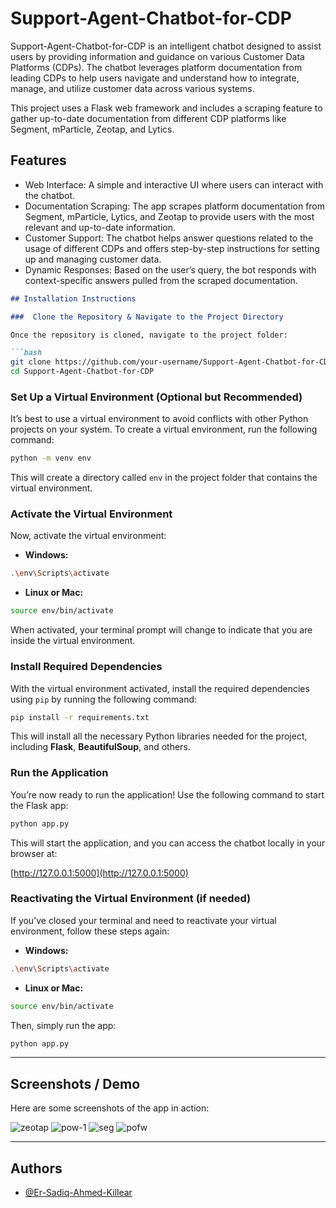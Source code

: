 
# Support-Agent-Chatbot-for-CDP

Support-Agent-Chatbot-for-CDP is an intelligent chatbot designed to assist users by providing information and guidance on various Customer Data Platforms (CDPs). The chatbot leverages platform documentation from leading CDPs to help users navigate and understand how to integrate, manage, and utilize customer data across various systems.

This project uses a Flask web framework and includes a scraping feature to gather up-to-date documentation from different CDP platforms like Segment, mParticle, Zeotap, and Lytics.


## Features
  - Web Interface: A simple and interactive UI where users can interact with the chatbot.
  - Documentation Scraping: The app scrapes platform documentation from Segment, mParticle, Lytics, and Zeotap to provide users with the most relevant and up-to-date information.
  - Customer Support: The chatbot helps answer questions related to the usage of different CDPs and offers step-by-step instructions for setting up and managing customer data.
  - Dynamic Responses: Based on the user’s query, the bot responds with context-specific answers pulled from the scraped documentation.
    
```markdown
## Installation Instructions

###  Clone the Repository & Navigate to the Project Directory

Once the repository is cloned, navigate to the project folder:

```bash
git clone https://github.com/your-username/Support-Agent-Chatbot-for-CDP.git
cd Support-Agent-Chatbot-for-CDP
```

###  Set Up a Virtual Environment (Optional but Recommended)

It’s best to use a virtual environment to avoid conflicts with other Python projects on your system. To create a virtual environment, run the following command:

```bash
python -m venv env
```

This will create a directory called `env` in the project folder that contains the virtual environment.

###  Activate the Virtual Environment

Now, activate the virtual environment:

- **Windows:**

```bash
.\env\Scripts\activate
```

- **Linux or Mac:**

```bash
source env/bin/activate
```

When activated, your terminal prompt will change to indicate that you are inside the virtual environment.

###  Install Required Dependencies

With the virtual environment activated, install the required dependencies using `pip` by running the following command:

```bash
pip install -r requirements.txt
```

This will install all the necessary Python libraries needed for the project, including **Flask**, **BeautifulSoup**, and others.

### Run the Application

You’re now ready to run the application! Use the following command to start the Flask app:

```bash
python app.py
```

This will start the application, and you can access the chatbot locally in your browser at:

[http://127.0.0.1:5000](http://127.0.0.1:5000)

###  Reactivating the Virtual Environment (if needed)

If you’ve closed your terminal and need to reactivate your virtual environment, follow these steps again:

- **Windows:**

```bash
.\env\Scripts\activate
```

- **Linux or Mac:**

```bash
source env/bin/activate
```

Then, simply run the app:

```bash
python app.py
```

---

## Screenshots / Demo

Here are some screenshots of the app in action:

![zeotap](https://github.com/user-attachments/assets/771c2f09-ed67-4cc2-af6b-da729fce886c)
![pow-1](https://github.com/user-attachments/assets/cf610d52-49bc-4070-91e2-e3feb3e32f6c)
![seg](https://github.com/user-attachments/assets/b7322824-e000-4fb8-a119-4db02e8046b6)
![pofw](https://github.com/user-attachments/assets/77460df5-6135-4a4b-b23b-ac1b75d9a6e9)


---

## Authors

- [@Er-Sadiq-Ahmed-Killear](https://github.com/Er-Sadiq/)
